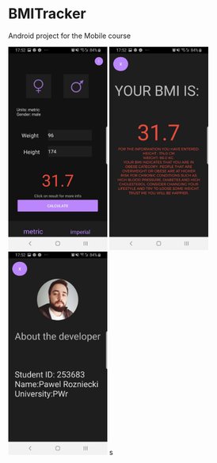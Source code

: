 # BMITracker
Android project for the Mobile course

<img src="https://github.com/PawelRozniecki/BMITracker/blob/master/screen1.jpg" alt="mainPage" width="200"/>
<img src="https://github.com/PawelRozniecki/BMITracker/blob/master/screen2.jpg" alt="ResultPage" width="200"/>
<img src="https://github.com/PawelRozniecki/BMITracker/blob/master/screen3.jpg" alt="AboutMe" width="200"/>
s
